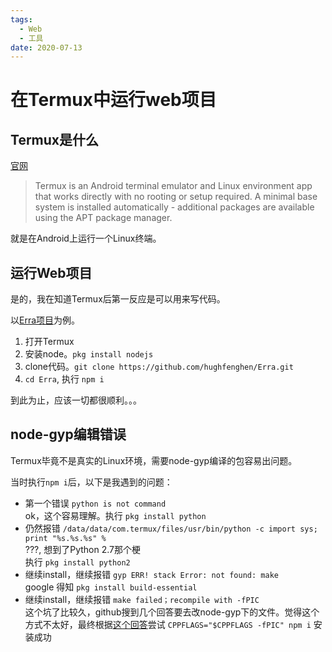```yaml
---
tags:
  - Web
  - 工具
date: 2020-07-13
---
```


# 在Termux中运行web项目

## Termux是什么
[官网](https://termux.com/)
> Termux is an Android terminal emulator and Linux environment app that works directly with no rooting or setup required. A minimal base system is installed automatically - additional packages are available using the APT package manager.

就是在Android上运行一个Linux终端。

## 运行Web项目

是的，我在知道Termux后第一反应是可以用来写代码。

以[Erra项目](https://github.com/hughfenghen/Erra)为例。

1. 打开Termux
1. 安装node。`pkg install nodejs`
1. clone代码。`git clone https://github.com/hughfenghen/Erra.git`
1. `cd Erra`, 执行 `npm i`  

到此为止，应该一切都很顺利。。。

## node-gyp编辑错误

Termux毕竟不是真实的Linux环境，需要node-gyp编译的包容易出问题。

当时执行`npm i`后，以下是我遇到的问题：

- 第一个错误 `python is not command`  
  ok，这个容易理解。执行 `pkg install python`
- 仍然报错 `/data/data/com.termux/files/usr/bin/python -c import sys; print "%s.%s.%s" %`  
  ???, 想到了Python 2.7那个梗  
  执行 `pkg install python2`
- 继续install，继续报错 `gyp ERR! stack Error: not found: make`  
  google 得知 `pkg install build-essential`
- 继续install，继续报错 `make failed；recompile with -fPIC`  
  这个坑了比较久，github搜到几个回答要去改node-gyp下的文件。觉得这个方式不太好，最终根据[这个回答](https://github.com/termux/termux-packages/issues/3266#issuecomment-457255951)尝试 `CPPFLAGS="$CPPFLAGS -fPIC" npm i` 安装成功
  